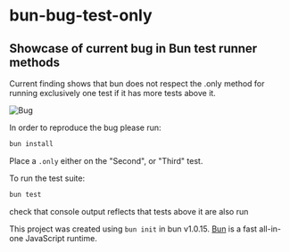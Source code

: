 # bun-bug-test-only

## Showcase of current bug in Bun test runner methods

Current finding shows that bun does not respect the .only method for running exclusively one test if it has more tests above it.

![Bug](https://giphy.com/gifs/URK24fgsBEhwTYL2OD)

In order to reproduce the bug please run:

```bash
bun install
```

Place a `.only` either on the "Second", or "Third" test.

To run the test suite:

```bash
bun test
```

check that console output reflects that tests above it are also run


This project was created using `bun init` in bun v1.0.15. [Bun](https://bun.sh) is a fast all-in-one JavaScript runtime.

